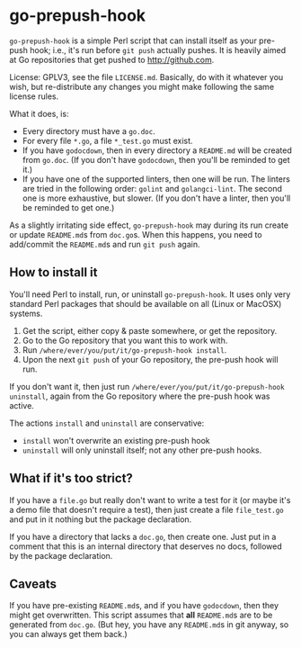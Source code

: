 # go-prepush-hook

`go-prepush-hook` is a simple Perl script that can install itself as your pre-push hook; i.e., it's run before `git push` actually pushes. It is heavily
aimed at Go repositories that get pushed to http://github.com.

License: GPLV3, see the file `LICENSE.md`. Basically, do with it
whatever you wish, but re-distribute any changes you might make
following the same license rules.

What it does, is:

*  Every directory must have a `go.doc`.
*  For every file `*.go`, a file `*_test.go` must exist.
*  If you have `godocdown`, then in every directory a `README.md` will be
   created from `go.doc`. (If you don't have `godocdown`, then you'll be
   reminded to get it.)
*  If you have one of the supported linters, then one will be run. The
   linters are tried in the following order: `golint` and
   `golangci-lint`. The second one is more exhaustive, but slower. (If
   you don't have a linter, then you'll be reminded to get one.)

As a slightly irritating side effect, `go-prepush-hook` may during its
run create or update `README.md`s from `doc.go`s. When this happens,
you need to add/commit the `README.md`s and run `git push` again.

## How to install it

You'll need Perl to install, run, or uninstall `go-prepush-hook`. It
uses only very standard Perl packages that should be available on all
(Linux or MacOSX) systems.

1. Get the script, either copy & paste somewhere, or get the
   repository.
1. Go to the Go repository that you want this to work with.
1. Run `/where/ever/you/put/it/go-prepush-hook install`.
1. Upon the next `git push` of your Go repository, the pre-push hook
   will run.

If you don't want it, then just run
`/where/ever/you/put/it/go-prepush-hook uninstall`, again from the Go
repository where the pre-push hook was active.

The actions `install` and `uninstall` are conservative:

*  `install` won't overwrite an existing pre-push hook
*  `uninstall` will only uninstall itself; not any other pre-push
   hooks.

## What if it's too strict?

If you have a `file.go` but really don't want to write a test for it
(or maybe it's a demo file that doesn't require a test), then just
create a file `file_test.go` and put in it nothing but the package
declaration.

If you have a directory that lacks a `doc.go`, then create one. Just
put in a comment that this is an internal directory that deserves no
docs, followed by the package declaration.

## Caveats

If you have pre-existing `README.md`s, and if you have `godocdown`,
then they might get overwritten. This script assumes that **all**
`README.md`s are to be generated from `doc.go`. (But hey, you have any
`README.md`s in git anyway, so you can always get them back.)
